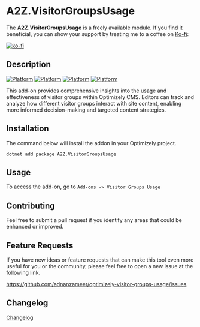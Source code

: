 # A2Z.VisitorGroupsUsage
The **A2Z.VisitorGroupsUsage** is a freely available module. If you find it beneficial, you can show your support by treating me to a coffee on [Ko-fi](https://ko-fi.com/U7U2STV29):

[![ko-fi](https://ko-fi.com/img/githubbutton_sm.svg)](https://ko-fi.com/U7U2STV29)

## Description
[![Platform](https://img.shields.io/badge/Platform-.NET%205-green.svg?style=flat)](https://docs.microsoft.com/en-us/dotnet/)
[![Platform](https://img.shields.io/badge/Platform-.NET%206-blue.svg?style=flat)](https://docs.microsoft.com/en-us/dotnet/)
[![Platform](https://img.shields.io/badge/Optimizely-%2012-blue.svg?style=flat)](http://world.episerver.com/cms/)
[![Platform](https://img.shields.io/badge/EPiServer-%2012-orange.svg?style=flat)](http://world.episerver.com/cms/)

This add-on provides comprehensive insights into the usage and effectiveness of visitor groups within Optimizely CMS. Editors  can track and analyze how different visitor groups interact with site content, enabling more informed decision-making and targeted content strategies.

## Installation

The command below will install the addon in your Optimizely project.

```
dotnet add package A2Z.VisitorGroupsUsage
```

## Usage

To access the add-on, go to `Add-ons -> Visitor Groups Usage`

## Contributing

Feel free to submit a pull request if you identify any areas that could be enhanced or improved.

## Feature Requests

If you have new ideas or feature requests that can make this tool even more useful for you or the community, please feel free to open a new issue at the following link.

https://github.com/adnanzameer/optimizely-visitor-groups-usage/issues

## Changelog

[Changelog](CHANGELOG.md)